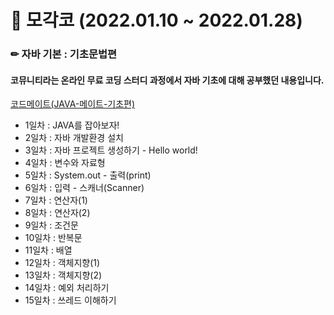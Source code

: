 # 📍 모각코 (2022.01.10 ~ 2022.01.28) 
### ✏ 자바 기본 : 기초문법편
#### 코뮤니티라는 온라인 무료 코딩 스터디 과정에서 자바 기초에 대해 공부했던 내용입니다.

[코드메이트(JAVA-메이트-기초편)](https://codemate.kr/@puppy4732/project/JAVA-%EB%A9%94%EC%9D%B4%ED%8A%B8-%EA%B8%B0%EC%B4%88%ED%8E%B8/logs)

- 1일차 : JAVA를 잡아보자!
- 2일차 : 자바 개발환경 설치
- 3일차 : 자바 프로젝트 생성하기 - Hello world!
- 4일차 : 변수와 자료형
- 5일차 : System.out - 출력(print)
- 6일차 : 입력 - 스캐너(Scanner)
- 7일차 : 연산자(1)
- 8일차 : 연산자(2)
- 9일차 : 조건문
- 10일차 : 반복문
- 11일차 : 배열
- 12일차 : 객체지향(1)
- 13일차 : 객체지향(2)
- 14일차 : 예외 처리하기
- 15일차 : 쓰레드 이해하기
  
